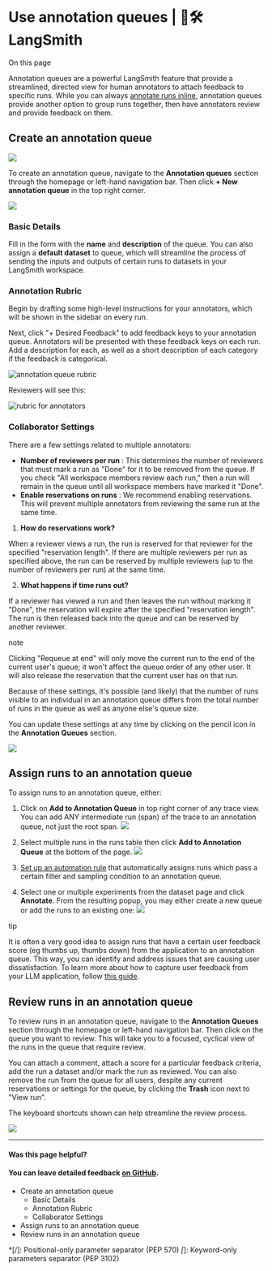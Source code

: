 # Use annotation queues | 🦜️🛠️ LangSmith

On this page

Annotation queues are a powerful LangSmith feature that provide a streamlined, directed view for human annotators to attach feedback to specific runs. While you can always [annotate runs inline](/evaluation/how_to_guides/annotate_traces_inline), annotation queues provide another option to group runs together, then have annotators review and provide feedback on them.

## Create an annotation queue​

![](/assets/images/create_annotation_queue-6fcbcf31308cfa8297287f7d7cb5fa7c.png)

To create an annotation queue, navigate to the **Annotation queues** section through the homepage or left-hand navigation bar. Then click **\+ New annotation queue** in the top right corner.

![](/assets/images/create_annotation_queue_new-4ef470bd39073c0b24a047583d9989f1.png)

### Basic Details​

Fill in the form with the **name** and **description** of the queue. You can also assign a **default dataset** to queue, which will streamline the process of sending the inputs and outputs of certain runs to datasets in your LangSmith workspace.

### Annotation Rubric​

Begin by drafting some high-level instructions for your annotators, which will be shown in the sidebar on every run.

Next, click "+ Desired Feedback" to add feedback keys to your annotation queue. Annotators will be presented with these feedback keys on each run. Add a description for each, as well as a short description of each category if the feedback is categorical.

![annotation queue rubric](/assets/images/create_annotation_rubric-cd88030818ddf6f7e2cef2f38eb95f4a.png)

Reviewers will see this:

![rubric for annotators](/assets/images/rubric_for_annotators-1a7b3e09a1dfa4504a0f468ae96124e7.png)

### Collaborator Settings​

There are a few settings related to multiple annotators:

  * **Number of reviewers per run** : This determines the number of reviewers that must mark a run as "Done" for it to be removed from the queue. If you check "All workspace members review each run," then a run will remain in the queue until all workspace members have marked it "Done".
  * **Enable reservations on runs** : We recommend enabling reservations. This will prevent multiple annotators from reviewing the same run at the same time.

  1. **How do reservations work?**

When a reviewer views a run, the run is reserved for that reviewer for the specified "reservation length". If there are multiple reviewers per run as specified above, the run can be reserved by multiple reviewers (up to the number of reviewers per run) at the same time.

  2. **What happens if time runs out?**

If a reviewer has viewed a run and then leaves the run without marking it "Done", the reservation will expire after the specified "reservation length". The run is then released back into the queue and can be reserved by another reviewer.

note

Clicking "Requeue at end" will only move the current run to the end of the current user's queue; it won't affect the queue order of any other user. It will also release the reservation that the current user has on that run.

Because of these settings, it's possible (and likely) that the number of runs visible to an individual in an annotation queue differs from the total number of runs in the queue as well as anyone else's queue size.

You can update these settings at any time by clicking on the pencil icon in the **Annotation Queues** section.

![](/assets/images/annotation_queue_edit-24378216c29bef3569544238feef0b55.png)

## Assign runs to an annotation queue​

To assign runs to an annotation queue, either:

  1. Click on **Add to Annotation Queue** in top right corner of any trace view. You can add ANY intermediate run (span) of the trace to an annotation queue, not just the root span. ![](/assets/images/add_to_annotation_queue-a536d57618587d8cd8b7d7e56f2465cf.png)

  2. Select multiple runs in the runs table then click **Add to Annotation Queue** at the bottom of the page. ![](/assets/images/multi_select_annotation_queue-efeab98023dccbd3f8dc6da86f138f87.png)

  3. [Set up an automation rule](/observability/how_to_guides/rules) that automatically assigns runs which pass a certain filter and sampling condition to an annotation queue.

  4. Select one or multiple experiments from the dataset page and click **Annotate**. From the resulting popup, you may either create a new queue or add the runs to an existing one: ![](/assets/images/annotate_experiment-8911b495c3ba92db1660af23cb314097.png)

tip

It is often a very good idea to assign runs that have a certain user feedback score (eg thumbs up, thumbs down) from the application to an annotation queue. This way, you can identify and address issues that are causing user dissatisfaction. To learn more about how to capture user feedback from your LLM application, follow [this guide](/evaluation/how_to_guides/attach_user_feedback).

## Review runs in an annotation queue​

To review runs in an annotation queue, navigate to the **Annotation Queues** section through the homepage or left-hand navigation bar. Then click on the queue you want to review. This will take you to a focused, cyclical view of the runs in the queue that require review.

You can attach a comment, attach a score for a particular feedback criteria, add the run a dataset and/or mark the run as reviewed. You can also remove the run from the queue for all users, despite any current reservations or settings for the queue, by clicking the **Trash** icon next to "View run".

The keyboard shortcuts shown can help streamline the review process.

![](/assets/images/review_runs-6ee82b92d6a07141bd2fcf0fc0638ba2.png)

* * *

#### Was this page helpful?

  

#### You can leave detailed feedback [on GitHub](https://github.com/langchain-ai/langsmith-docs/issues/new?title=DOC%3A+%3CPlease+write+a+comprehensive+title+after+the+%27DOC%3A+%27+prefix%3E).

  * Create an annotation queue
    * Basic Details
    * Annotation Rubric
    * Collaborator Settings
  * Assign runs to an annotation queue
  * Review runs in an annotation queue

  *[/]: Positional-only parameter separator (PEP 570)
  *[*]: Keyword-only parameters separator (PEP 3102)